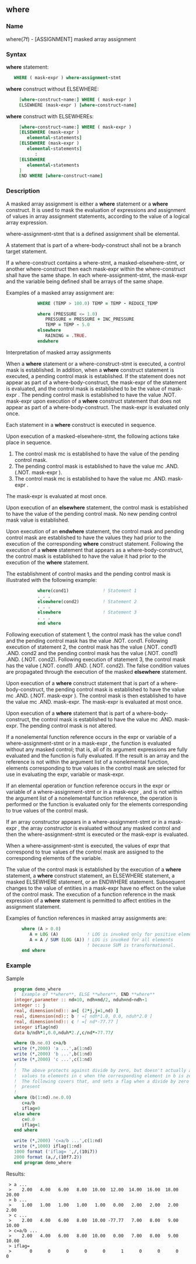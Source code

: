 ## where

### **Name**
   where(7f) - [ASSIGNMENT] masked array assignment
           
### **Syntax**
  **where** statement:
```fortran
   WHERE ( mask-expr ) where-assignment-stmt
```
  **where** construct without ELSEWHERE:
```fortran
     [where-construct-name:] WHERE ( mask-expr )
     ELSEWHERE (mask-expr ) [where-construct-name]
```
  **where** construct with ELSEWHEREs:
```fortran
     [where-construct-name:] WHERE ( mask-expr )
     [ELSEWHERE (mask-expr )
        elemental-statements]
     [ELSEWHERE (mask-expr )
        elemental-statements]
           :
     [ELSEWHERE
        elemental-statements
     ]
     END WHERE [where-construct-name]
```
### **Description**
   A masked array assignment is either a **where** statement or a **where**
   construct. It is used to mask the evaluation of expressions and
   assignment of values in array assignment statements, according to
   the value of a logical array expression.

   where-assignment-stmt that is a defined assignment shall be elemental.

   A statement that is part of a where-body-construct shall not be a
   branch target statement.

   If a where-construct contains a where-stmt, a masked-elsewhere-stmt, or
   another where-construct then each mask-expr within the where-construct
   shall have the same shape. In each where-assignment-stmt, the mask-expr
   and the variable being defined shall be arrays of the same shape.

   Examples of a masked array assignment are:

```fortran
            WHERE (TEMP > 100.0) TEMP = TEMP - REDUCE_TEMP

            where (PRESSURE <= 1.0)
               PRESSURE = PRESSURE + INC_PRESSURE
               TEMP = TEMP - 5.0
            elsewhere
               RAINING = .TRUE.
            endwhere
```
   Interpretation of masked array assignments

   When a **where** statement or a where-construct-stmt is executed, a control
   mask is established. In addition,
   when a **where** construct statement is executed, a pending control
   mask is established. If the statement does not appear as part of a
   where-body-construct, the mask-expr of the statement is evaluated,
   and the control mask is established to be the value of mask-expr . The
   pending control mask is established to have the value .NOT. mask-expr
   upon execution of a **where** construct statement that does not appear as
   part of a where-body-construct. The mask-expr is evaluated only once.

   Each statement in a **where** construct is executed in sequence.

   Upon execution of a masked-elsewhere-stmt, the following actions take place in sequence.

   1. The control mask mc is established to have the value of the pending control mask.
   2. The pending control mask is established to have the value mc .AND. (.NOT. mask-expr ).
   3. The control mask mc is established to have the value mc .AND. mask-expr .

   The mask-expr is evaluated at most once.

   Upon execution of an **elsewhere** statement, the control mask is
   established to have the value of the pending
   control mask. No new pending control mask value is established.

   Upon execution of an **endwhere** statement, the control mask and pending
   control mask are established to have the values they had prior to the
   execution of the corresponding **where** construct statement. Following the
   execution of a **where** statement that appears as a where-body-construct,
   the control mask is established to have the value it had prior to the
   execution of the **where** statement.

   The establishment of control masks and the pending control mask
   is illustrated with the following example:

```fortran
            where(cond1)             ! Statement 1
            . . .
            elsewhere(cond2)         ! Statement 2
            . . .
            elsewhere                ! Statement 3
            . . .
            end where
```

   Following execution of statement 1, the control mask has the value
   cond1 and the pending control mask has the value .NOT. cond1.
   Following execution of statement 2, the control mask has the value
   (.NOT. cond1) .AND. cond2 and the pending control mask has the
   value (.NOT. cond1) .AND. (.NOT. cond2). Following execution
   of statement 3, the control mask has the value (.NOT. cond1)
   .AND. (.NOT. cond2). The false condition values are propagated
   through the execution of the masked **elsewhere** statement.

   Upon execution of a **where** construct statement that is part of a
   where-body-construct, the pending control mask is established to
   have the value mc .AND. (.NOT. mask-expr ). The control mask is then
   established to have the value mc .AND. mask-expr. The mask-expr is
   evaluated at most once.

   Upon execution of a **where** statement that is part of a
   where-body-construct, the control mask is established to have the
   value mc .AND. mask-expr. The pending control mask is not altered.

   If a nonelemental function reference occurs in the expr or variable
   of a where-assignment-stmt or in a mask-expr ,
   the function is evaluated without any masked control; that is, all of
   its argument expressions are fully evaluated and the function is fully
   evaluated. If the result is an array and the reference is not within
   the argument list of a nonelemental function, elements corresponding
   to true values in the control mask are selected for use in evaluating
   the expr, variable or mask-expr.

   If an elemental operation or function reference occurs in the expr
   or variable of a where-assignment-stmt or in a
   mask-expr , and is not within the argument list of a nonelemental
   function reference, the operation is performed or the function is
   evaluated only for the elements corresponding to true values of the
   control mask.

   If an array constructor appears in a where-assignment-stmt or in a
   mask-expr , the array constructor is evaluated
   without any masked control and then the where-assignment-stmt is
   executed or the mask-expr is evaluated.

   When a where-assignment-stmt is executed, the values of expr that
   correspond to true values of the control mask
   are assigned to the corresponding elements of the variable.

   The value of the control mask is established by the execution of a
   **where** statement, a **where** construct
   statement, an ELSEWHERE statement, a masked ELSEWHERE statement, or
   an ENDWHERE statement. Subsequent changes to the value of entities
   in a mask-expr have no effect on the value of the control mask. The
   execution of a function reference in the mask expression of a **where**
   statement is permitted to affect entities in the assignment statement.

   Examples of function references in masked array assignments are:

```fortran
      where (A > 0.0)
         A = LOG (A)           ! LOG is invoked only for positive elements.
         A = A / SUM (LOG (A)) ! LOG is invoked for all elements
                               ! because SUM is transformational.
      end where
```

### **Example**

  Sample

```fortran
   program demo_where
   !  Example of **where**, ELSE **where**, END **where**
   integer,parameter :: nd=10, ndh=nd/2, nduh=nd-ndh-1
   integer :: j
   real, dimension(nd):: a=[ (2*j,j=1,nd) ]
   real, dimension(nd):: b ! =[ ndh*1.0, 0.0, nduh*2.0 ]
   real, dimension(nd):: c ! =[ nd*-77.77 ]
   integer iflag(nd)
   data b/ndh*1,0.0,nduh*2./,c/nd*-77.77/

   where (b.ne.0) c=a/b
   write (*,2000) 'a ...',a(1:nd)
   write (*,2000) 'b ...',b(1:nd)
   write (*,2000) 'c ...',c(1:nd)
   !
   !  The above protects against divide by zero, but doesn't actually assign
   !  values to elements in c when the corresponding element in b is zero
   !  The following covers that, and sets a flag when a divide by zero is
   !  present
   !
   where (b(1:nd).ne.0.0)
      c=a/b
      iflag=0
   else where
      c=0.0
      iflag=1
   end where

   write (*,2000) 'c=a/b ...',c(1:nd)
   write (*,1000) iflag(1:nd)
   1000 format ('iflag= ',/,(10i7))
   2000 format (a,/,(10f7.2))
   end program demo_where
```
Results:
```text
 > a ...
 >    2.00   4.00   6.00   8.00  10.00  12.00  14.00  16.00  18.00  20.00
 > b ...
 >    1.00   1.00   1.00   1.00   1.00   0.00   2.00   2.00   2.00   2.00
 > c ...
 >    2.00   4.00   6.00   8.00  10.00 -77.77   7.00   8.00   9.00  10.00
 > c=a/b ...
 >    2.00   4.00   6.00   8.00  10.00   0.00   7.00   8.00   9.00  10.00
 > iflag= 
 >       0      0      0      0      0      1      0      0      0      0
```
